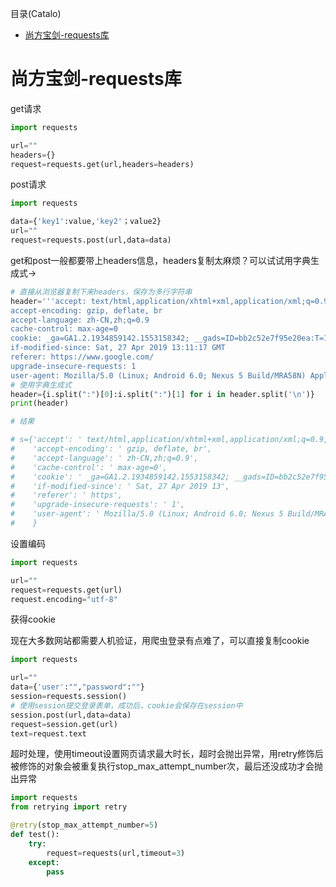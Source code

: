 <!--961032830987546d0e6d54829fc886f6-->

目录(Catalo)

* [尚方宝剑-requests库](#%E5%B0%9A%E6%96%B9%E5%AE%9D%E5%89%91-requests%E5%BA%93)

<!--a46263f7a69f33f39fc26f907cdb773a-->
# 尚方宝剑-requests库

get请求

```python
import requests

url=""
headers={}
request=requests.get(url,headers=headers)

```

post请求

```python
import requests

data={'key1':value,'key2'；value2}
url=""
request=requests.post(url,data=data)

```

get和post一般都要带上headers信息，headers复制太麻烦？可以试试用字典生成式->

```python
# 直接从浏览器复制下来headers，保存为多行字符串
header='''accept: text/html,application/xhtml+xml,application/xml;q=0.9,image/webp,image/apng,*/*;q=0.8,application/signed-exchange;v=b3
accept-encoding: gzip, deflate, br
accept-language: zh-CN,zh;q=0.9
cache-control: max-age=0
cookie: _ga=GA1.2.1934859142.1553158342; __gads=ID=bb2c52e7f95e20ea:T=1553158342:S=ALNI_MbCqantLKdwLUa38oG6ZMcHeLfCjA; sc_is_visitor_unique=rx9614694.1553935711.DBD9700252C94FAFBCEA644716871ED5.1.1.1.1.1.1.1.1.1; UM_distinctid=169d2216183388-07ae2582475b69-7a1437-144000-169d2216184432; CNZZDATA1260206164=1990517475-1554008597-https%253A%252F%252Fwww.baidu.com%252F%7C1554008597; _gid=GA1.2.1584687891.1556348763; __utmz=226521935.1556352396.1.1.utmcsr=google|utmccn=(organic)|utmcmd=organic|utmctr=(not%20provided); __utma=226521935.1934859142.1553158342.1556352396.1556352395.1
if-modified-since: Sat, 27 Apr 2019 13:11:17 GMT
referer: https://www.google.com/
upgrade-insecure-requests: 1
user-agent: Mozilla/5.0 (Linux; Android 6.0; Nexus 5 Build/MRA58N) AppleWebKit/537.36 (KHTML, like Gecko) Chrome/73.0.3683.86 Mobile Safari/537.36'''
# 使用字典生成式
header={i.split(":")[0]:i.split(":")[1] for i in header.split('\n')}
print(header)

# 结果

# s={'accept': ' text/html,application/xhtml+xml,application/xml;q=0.9,image/webp,image/apng,*/*;q=0.8,application/signed-exchange;v=b3',
#    'accept-encoding': ' gzip, deflate, br',
#    'accept-language': ' zh-CN,zh;q=0.9',
#    'cache-control': ' max-age=0',
#    'cookie': ' _ga=GA1.2.1934859142.1553158342; __gads=ID=bb2c52e7f95e20ea',
#    'if-modified-since': ' Sat, 27 Apr 2019 13',
#    'referer': ' https',
#    'upgrade-insecure-requests': ' 1',
#    'user-agent': ' Mozilla/5.0 (Linux; Android 6.0; Nexus 5 Build/MRA58N) AppleWebKit/537.36 (KHTML, like Gecko) Chrome/73.0.3683.86 Mobile Safari/537.36'
#    }

```

设置编码

```python
import requests

url=""
request=requests.get(url)
request.encoding="utf-8"

```

获得cookie

现在大多数网站都需要人机验证，用爬虫登录有点难了，可以直接复制cookie

```python
import requests

url=""
data={'user':"","password":""}
session=requests.session()
# 使用session提交登录表单，成功后，cookie会保存在session中
session.post(url,data=data)
request=session.get(url)
text=request.text

```

超时处理，使用timeout设置网页请求最大时长，超时会抛出异常，用retry修饰后被修饰的对象会被重复执行stop_max_attempt_number次，最后还没成功才会抛出异常

```python
import requests
from retrying import retry

@retry(stop_max_attempt_number=5)
def test():
    try:
        request=requests(url,timeout=3)
    except:
        pass
```